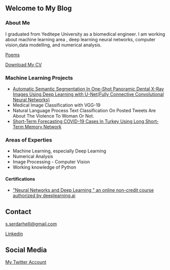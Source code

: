 ## Welcome to My Blog






### About Me

I graduated from Yeditepe University as a biomedical engineer. I am working about machine learning area , deep learning neural networks, computer vision,data modelling, and numerical analysis.



[ Poems ](/another-page.html)

[Download My CV](Documents/SERDAR_HELLI_CV.pdf)

### Machine Learning Projects

- [Automatic Semantic Segmentation In One-Shot Panoramic Dental X-Ray Images Using Deep Learning with U-Net(Fully Connective Convolutional Neural Networks)](https://github.com/SerdarHelli/Segmentation-of-Teeth-in-Panoramic-X-ray-Image-Using-U-Net)
- Medical Image Classification with VGG-19
- Natural Language Process Text Classification On Posted Tweets Are About The Violence To Woman Or Not.
- [Short-Term Forecasting COVID-19 Cases In Turkey Using Long Short-Term Memory Network](https://arxiv.org/abs/1309.2413)


### Areas of Experties

- Machine Learning, especially Deep Learning
- Numerical Analysis
- Image Processing - Computer Vision
- Working knowledge of Python


####  Certifications
- ["Neural Networks and Deep Learning " an online non-credit course authorized by deeplearning.ai](https://www.coursera.org/account/accomplishments/certificate/SRLDV2BBHVL4)


## Contact 

[s.serdarhelli@gmail.com](mailto:s.serdarhelli@gmail.com)


[Linkedin](https://www.linkedin.com/in/selahattin-serdar-helli-85bb201a3/?originalSubdomain=tr)

## Social Media

[My Twitter Account](https://twitter.com/epitaph145)
